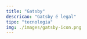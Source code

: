 ```yaml
---
title: "Gatsby"
descricao: "Gatsby é legal"
tipo: "tecnologia"
img: ./images/gatsby-icon.png
---
```

